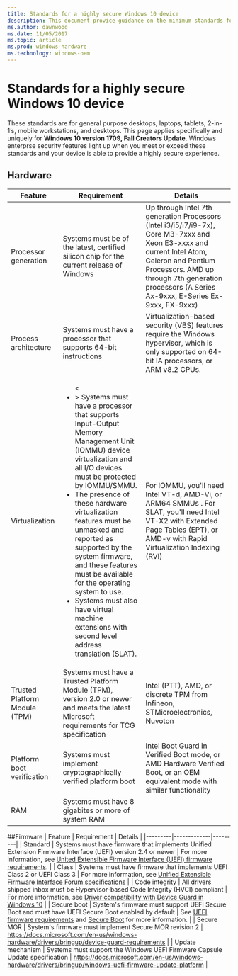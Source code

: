 ```yaml
---
title: Standards for a highly secure Windows 10 device
description: This document provice guidance on the minimum standards for purchasing highly secure systems for Windows 10. 
ms.author: dawnwood
ms.date: 11/05/2017
ms.topic: article
ms.prod: windows-hardware
ms.technology: windows-oem
---
```

# Standards for a highly secure Windows 10 device
These standards are for general purpose desktops, laptops, tablets, 2-in-1’s, mobile workstations, and desktops. This page applies specifically and uniquely for **Windows 10 version 1709, Fall Creators Update**. Windows enterprse security features light up when you meet or exceed these standards and your device is able to provide a highly secure experience. 

## Hardware

| Feature | Requirement | Details |
|---------|-------------|---------|
| Processor generation | Systems must be of the latest, certified silicon chip for the current release of Windows | Up through Intel 7th generation Processors (Intel i3/i5/i7/i9-7x), Core M3-7xxx and Xeon E3-xxxx and current Intel Atom, Celeron and Pentium Processors.   AMD up through 7th generation processors (A Series Ax-9xxx, E-Series Ex-9xxx, FX-9xxx)|
| Process architecture | Systems must have a processor that supports 64-bit instructions | Virtualization-based security (VBS) features require the Windows hypervisor, which is only supported on 64-bit IA processors, or ARM v8.2 CPUs. |
| Virtualization | <ul><<li>> Systems must have a processor that supports Input-Output Memory Management Unit (IOMMU) device virtualization and all I/O devices must be protected by IOMMU/SMMU.</li><li> The presence of these hardware virtualization features must be unmasked and reported as supported by the system firmware, and these features must be available for the operating system to use. </li><li>Systems must also have virtual machine extensions with second level address translation (SLAT).</li></ul> | For IOMMU, you'll need Intel VT-d, AMD-Vi, or ARM64 SMMUs . For SLAT, you'll need Intel VT-X2 with Extended Page Tables (EPT), or AMD-v with Rapid Virtualization Indexing (RVI) |
| Trusted Platform Module (TPM) | Systems must have a Trusted Platform Module (TPM), version 2.0 or newer and meets the latest Microsoft requirements for TCG specification | Intel (PTT), AMD, or discrete TPM from Infineon, STMicroelectronics, Nuvoton |
| Platform boot verification | Systems must implement cryptographically verified platform boot | Intel Boot Guard in Verified Boot mode, or AMD Hardware Verified Boot, or an OEM equivalent mode with similar functionality |
| RAM | Systems must have 8 gigabites or more of system RAM | |

##Firmware
| Feature | Requirement | Details |
|---------|-------------|---------|
| Standard | Systems must have firmware that implements Unified Extension Firmware Interface (UEFI) version 2.4 or newer | For more information, see [United Extensible Firmware Interface (UEFI) firmware requirements](OEM0UEFI.md). |
| Class | Systems must have firmware that implements UEFI Class 2 or UEFI Class 3 | For more information, see [Unified Extensible Firmware Interface Forum specifications](http://uefi.org/specifications) |
| Code integrity | All drivers shipped inbox must be Hypervisor-based Code Integrity (HVCI) compliant | For more information, see [Driver compatibility with Device Guard in Windows 10](https://blogs.msdn.microsoft.com/windows_hardware_certification/2015/05/22/driver-compatibility-with-device-guard-in-windows-10/) |
| Secure boot | System's firmware must support UEFI Secure Boot and must have UEFI Secure Boot enabled by default | See [UEFI firmware requirements](OEM-UEFI.md) and [Secure Boot](OEM-secure-boot.md) for more information. |
| Secure MOR | System's firmware must implement Secure MOR revision 2 | https://docs.microsoft.com/en-us/windows-hardware/drivers/bringup/device-guard-requirements |
| Update mechanism | Systems must support the Windows UEFI Firmware Capsule Update specification | https://docs.microsoft.com/en-us/windows-hardware/drivers/bringup/windows-uefi-firmware-update-platform |


 